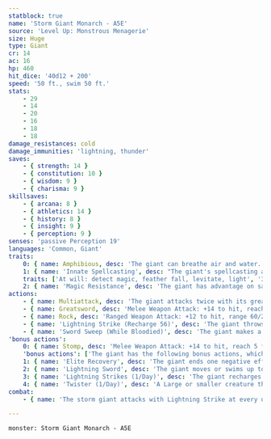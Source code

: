 ```yaml
---
statblock: true
name: 'Storm Giant Monarch - A5E'
source: 'Level Up: Monstrous Menagerie'
size: Huge
type: Giant
cr: 14
ac: 16
hp: 460
hit_dice: '40d12 + 200'
speed: '50 ft., swim 50 ft.'
stats:
    - 29
    - 14
    - 20
    - 16
    - 18
    - 18
damage_resistances: cold
damage_immunities: 'lightning, thunder'
saves:
    - { strength: 14 }
    - { constitution: 10 }
    - { wisdom: 9 }
    - { charisma: 9 }
skillsaves:
    - { arcana: 8 }
    - { athletics: 14 }
    - { history: 8 }
    - { insight: 9 }
    - { perception: 9 }
senses: 'passive Perception 19'
languages: 'Common, Giant'
traits:
    0: { name: Amphibious, desc: 'The giant can breathe air and water.' }
    1: { name: 'Innate Spellcasting', desc: "The giant's spellcasting ability is Charisma (spell save DC 17). It can innately cast the following spells, requiring no material components:" }
    traits: ['At will: detect magic, feather fall, levitate, light', '3/day each: control water, control weather, water breathing', '1/day: commune']
    2: { name: 'Magic Resistance', desc: 'The giant has advantage on saving throws against spells and magical effects.' }
actions:
    - { name: Multiattack, desc: 'The giant attacks twice with its greatsword.' }
    - { name: Greatsword, desc: 'Melee Weapon Attack: +14 to hit, reach 10 ft., one target. Hit: 30 (6d6 + 9) slashing damage.' }
    - { name: Rock, desc: 'Ranged Weapon Attack: +12 to hit, range 60/240 ft., one target. Hit: 44 (10d6 + 9) bludgeoning damage. If the target is a Large or smaller creature, it makes a DC 22 Strength saving throw, falling prone on a failure.' }
    - { name: 'Lightning Strike (Recharge 56)', desc: 'The giant throws a lightning bolt at a point it can see within 500 feet. Each creature within 10 feet of that point makes a DC 18 Dexterity saving throw, taking 56 (16d6) lightning damage on a success or half the damage on a failure.' }
    - { name: 'Sword Sweep (While Bloodied)', desc: 'The giant makes a greatsword attack against each creature within 10 feet. Each creature hit with this attack makes a DC 22 Strength saving throw, falling prone on a failure.' }
'bonus actions':
    0: { name: Stomp, desc: 'Melee Weapon Attack: +14 to hit, reach 5 ft., one Medium or smaller prone target. Hit: 19 (3d6 + 9) bludgeoning damage.' }
    'bonus actions': ['The giant has the following bonus actions, which it can only use while bloodied:']
    1: { name: 'Elite Recovery', desc: 'The giant ends one negative effect currently affecting it. It can do so as long as it has at least 1 hit point, even while unconscious or incapacitated.' }
    2: { name: 'Lightning Sword', desc: 'The giant moves or swims up to its Speed without provoking opportunity attacks and makes a greatsword attack. On a hit, the target takes 28 (8d6) extra lightning damage.' }
    3: { name: 'Lightning Strikes (1/Day)', desc: 'The giant recharges and uses Lightning Strike.' }
    4: { name: 'Twister (1/Day)', desc: 'A Large or smaller creature the giant can see within 120 feet makes a DC 18 Strength saving throw. On a failure, it takes 42 (12d6) bludgeoning damage and is caught within a whirlwind or water funnel and restrained for 1 minute. On a success, it takes half damage. A creature can use an action to make a DC 18 Strength saving throw, freeing itself or a creature within its reach from the twister on a success.' }
combat:
    - { name: 'The storm giant attacks with Lightning Strike at every opportunity', desc: 'It is willing to fight at either close or long range. Storm giants are often too proud to surrender or flee but may offer a ceasefire if close to death.' }

---
```

```statblock
monster: Storm Giant Monarch - A5E
```

